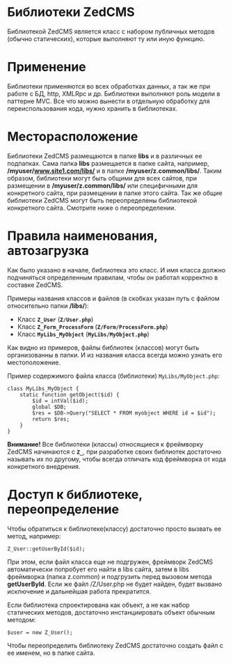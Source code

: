 # Библиотеки ZedCMS #
Библиотекой ZedCMS является класс с набором публичных методов (обычно статических), которые выполняют ту или иную функцию.

# Применение #
Библиотеки применяются во всех обработках данных, а так же при работе с БД, http, XMLRpc и др. Библиотеки выполняют роль модели в паттерне MVC. Все что можно вынести в отдельную обработку для переиспользования кода, нужно хранить в библиотеках.

# Месторасположение #
Библиотеки ZedCMS размещаются в папке **libs** и в различных ее подпапках. Сама папка **libs** размещается в папке сайта, например, **/myuser/www.site1.com/libs/** и в папке **/myuser/z.common/libs/**. Таким образом, библиотеки могут быть общими для всех сайтов, при размещении в **/myuser/z.common/libs/** или специфичными для конкретного сайта, при размещении в папке этого сайта. Так же общие библиотеки ZedCMS могут быть переопределены библиотекой конкретного сайта. Смотрите ниже о переопределении.

# Правила наименования, автозагрузка #
Как было указано в начале, библиотека это класс. И имя класса должно подчиняться определенным правилам, чтобы он работал корректно в составке ZedCMS.

Примеры названия классов и файлов (в скобках указан путь с файлом относительно папки **/libs/**):
  * Класс **`Z_User`** (**`Z/User.php`**)
  * Класс **`Z_Form_ProcessForm`** (**`Z/Form/ProcessForm.php`**)
  * Класс **`MyLibs_MyObject`** (**`MyLibs/MyObject.php`**)

Как видно из примеров, файлы библиотек (классов) могут быть организованны в папки.
И из названия класса всегда можно узнать его местоположение.

Пример содержимого файла класса (библиотеки) `MyLibs/MyObject.php`:
```
class MyLibs_MyObject {
    static function getObject($id) {
        $id = intVal($id);
        global $DB;
        $res = $DB->Query("SELECT * FROM myobject WHERE id = $id");
        return $res;
    }
}
```

**Внимание!** Все библиотеки (классы) относящиеся к фреймворку ZedCMS начинаются с **`Z_`**, при разработке своих библиотек достаточно называть их по другому, чтобы всегда отличать код фреймворка от кода конкретного внедрения.

# Доступ к библиотеке, переопределение #
Чтобы обратиться к библиотеке(классу) достаточно просто вызвать ее метод, например:
```
Z_User::getUserById($id);
```
При этом, если файл класса еще не подгружен, фреймворк ZedCMS автоматически попробует его найти в libs сайта, затем в libs фреймворка (папка z.common) и подгрузить перед вызовом метода **getUserById**. Если же файл /Z/User.php не будет найден, будет вызвано исключение и дальнейшая работа прекратится.

Если библиотека спроектирована как объект, а не как набор статических методов, достаточно инстанциировать объект обычным методом:
```
$user = new Z_User();
```

Чтобы переопределить библиотеку ZedCMS достаточно создать файл с ее именем, но в папке сайта.